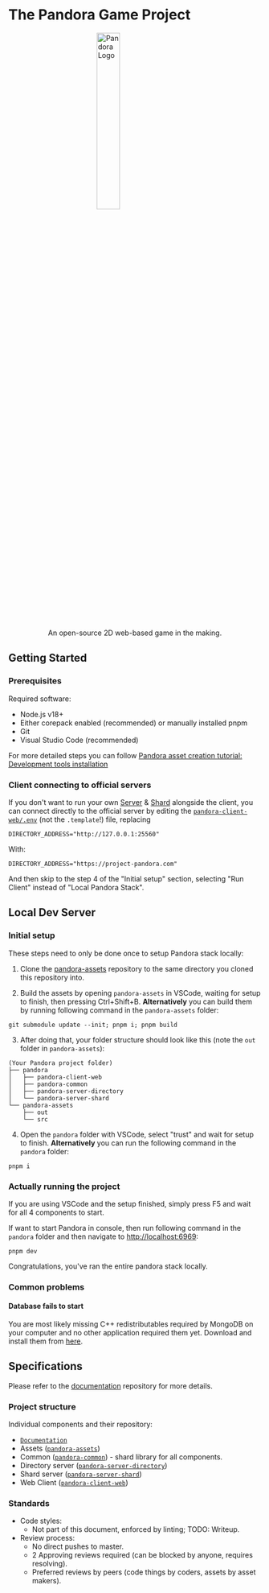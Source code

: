 
# The Pandora Game Project
<img
    style="display: block;margin: auto;width: 30%;"
    src="https://avatars.githubusercontent.com/u/88410864?s=200&v=4"
    alt="Pandora Logo">
</img>
<div style="text-align: center;">An open-source 2D web-based game in the making.</div>

## Getting Started

### Prerequisites

Required software:
 - Node.js v18+
 - Either corepack enabled (recommended) or manually installed pnpm
 - Git
 - Visual Studio Code (recommended)

For more detailed steps you can follow [Pandora asset creation tutorial: Development tools installation](https://github.com/Project-Pandora-Game/Documentation/blob/master/Asset_creation_tutorial.md#development-tools-installation)

### Client connecting to official servers

If you don't want to run your own [Server](#server-directory) & [Shard](#server-shard) alongside the client, you can connect directly to the official server by editing the [`pandora-client-web/.env`](./pandora-client-web/.env) (not the `.template`!) file, replacing
```
DIRECTORY_ADDRESS="http://127.0.0.1:25560"
```
With:
```
DIRECTORY_ADDRESS="https://project-pandora.com"
```

And then skip to the step 4 of the "Initial setup" section, selecting "Run Client" instead of "Local Pandora Stack".

## Local Dev Server

### Initial setup

These steps need to only be done once to setup Pandora stack locally:

1. Clone the [pandora-assets](https://github.com/Project-Pandora-Game/pandora-assets) repository to the same directory you cloned this repository into.

2. Build the assets by opening `pandora-assets` in VSCode, waiting for setup to finish, then pressing Ctrl+Shift+B. __Alternatively__ you can build them by running following command in the `pandora-assets` folder:
```
git submodule update --init; pnpm i; pnpm build
```

3. After doing that, your folder structure should look like this (note the `out` folder in `pandora-assets`):
```
(Your Pandora project folder)
├── pandora
│   ├── pandora-client-web
│   ├── pandora-common
│   ├── pandora-server-directory
│   └── pandora-server-shard
└── pandora-assets
    ├── out
    └── src
```

4. Open the `pandora` folder with VSCode, select "trust" and wait for setup to finish. __Alternatively__ you can run the following command in the `pandora` folder:
```
pnpm i
```

### Actually running the project

If you are using VSCode and the setup finished, simply press F5 and wait for all 4 components to start.

If want to start Pandora in console, then run following command in the `pandora` folder and then navigate to [http://localhost:6969](http://localhost:6969/):
```
pnpm dev
```

Congratulations, you've ran the entire pandora stack locally.

### Common problems

#### __Database fails to start__

You are most likely missing C++ redistributables required by MongoDB on your computer and no other application required them yet.
Download and install them from [here](https://learn.microsoft.com/en-us/cpp/windows/latest-supported-vc-redist).

## Specifications

Please refer to the [documentation](https://github.com/Project-Pandora-Game/Documentation) repository for more details.

### Project structure
Individual components and their repository:
  * [`Documentation`](https://github.com/Project-Pandora-Game/Documentation)
  * Assets ([`pandora-assets`](https://github.com/Project-Pandora-Game/pandora-assets))
  * Common ([`pandora-common`](./pandora-common/)) - shard library for all components.
  * Directory server ([`pandora-server-directory`](./pandora-server-directory/))
  * Shard server ([`pandora-server-shard`](./pandora-server-shard/))
  * Web Client ([`pandora-client-web`](./pandora-client-web/))

### Standards
* Code styles:
    * Not part of this document, enforced by linting; TODO: Writeup.
* Review process:
    * No direct pushes to master.
    * 2 Approving reviews required (can be blocked by anyone, requires resolving).
    * Preferred reviews by peers (code things by coders, assets by asset makers).
